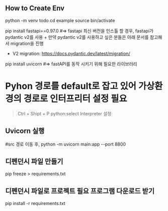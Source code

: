 ## How to Create Env

python -m venv todo
cd example
source bin/activate

pip install fastapi==0.97.0 #=> fastapi 최신 버전을 인스톨 할 경우, fastapi가 pydantic v2를 사용
\+ 만약 pydantic v2를 사용하고 싶은 분들은 아래 문서를 참고해서 migration을 진행

- V2 migration: https://docs.pydantic.dev/latest/migration/

pip install uvicorn #=> fastAPI를 동작 시키기 위해 필요한 라이브러리

# Pyhon 경로를 default로 잡고 있어 가상환경의 경로로 인터프리터 설정 필요

> Ctrl + Shipt + P
> python:select Interpreter 설정

## Uvicorn 실행

#src 경로 이동 후,
python -m uvicorn main:app --port 8800

## 디펜던시 파일 만들기

pip freeze > requirements.txt

## 디펜던시 파일로 프로젝트 필요 프로그램 다운로드 받기

pip install -r requirements.txt
